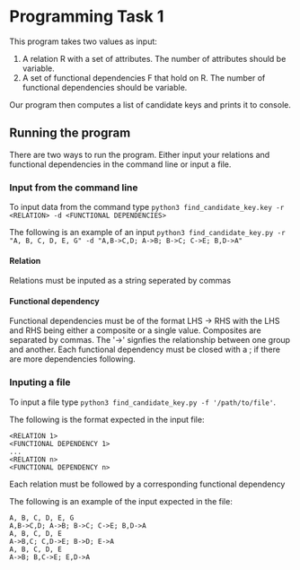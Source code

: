 # Programming Task 1

This program takes two values as input:
1. A relation R with a set of attributes. The number of attributes should be variable.
2. A set of functional dependencies F that hold on R. The number of functional dependencies should be variable.

Our program then computes a list of candidate keys and prints it to console.

## Running the program

There are two ways to run the program. Either input your relations and functional dependencies in the command line or input a file.

### Input from the command line

To input data from the command type `python3 find_candidate_key.key -r <RELATION> -d <FUNCTIONAL DEPENDENCIES>`

The following is an example of an input `python3 find_candidate_key.py -r "A, B, C, D, E, G" -d "A,B->C,D; A->B; B->C; C->E; B,D->A" `

#### Relation

Relations must be inputed as a string seperated by commas

#### Functional dependency

Functional dependencies must be of the format LHS -> RHS with the LHS and RHS being either a composite or a single value. Composites are separated by commas. The '->' signfies the relationship between one group and another. Each functional dependency must be closed with a ; if there are more dependencies following.


### Inputing a file

To input a file type `python3 find_candidate_key.py -f '/path/to/file'`. 

The following is the format expected in the input file:

    <RELATION 1>
    <FUNCTIONAL DEPENDENCY 1>
    ...
    <RELATION n>
    <FUNCTIONAL DEPENDENCY n>

Each relation must be followed by a corresponding functional dependency 

The following is an example of the input expected in the file:

    A, B, C, D, E, G
    A,B->C,D; A->B; B->C; C->E; B,D->A
    A, B, C, D, E
    A->B,C; C,D->E; B->D; E->A
    A, B, C, D, E
    A->B; B,C->E; E,D->A
